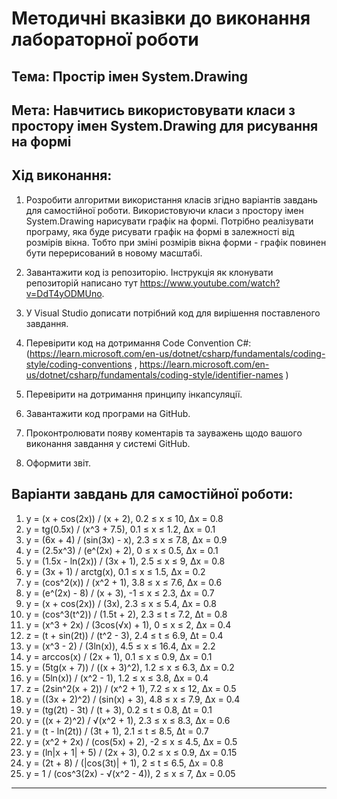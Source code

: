 # Методичні вказівки до виконання лабораторної роботи
## Тема: Простір імен System.Drawing
## Мета: Навчитись використовувати класи з простору імен System.Drawing для рисування на формі

## Хід виконання:
1.	Розробити алгоритми використання класів згідно варіантів завдань для самостійної роботи.
Використовуючи класи з простору імен System.Drawing нарисувати графік на формі.
Потрібно реалізувати програму, яка буде рисувати графік на формі в залежності від розмірів вікна. Тобто при зміні розмірів вікна форми - графік повинен бути перерисований в новому масштабі. 

3.	Завантажити код із репозиторію. Інструкція як клонувати репозиторій написано тут https://www.youtube.com/watch?v=DdT4yODMUno.
4.	У Visual Studio дописати потрібний код для вирішення поставленого завдання. 
5.	Перевірити код на дотримання Code Convention C#:
 (https://learn.microsoft.com/en-us/dotnet/csharp/fundamentals/coding-style/coding-conventions , https://learn.microsoft.com/en-us/dotnet/csharp/fundamentals/coding-style/identifier-names )
6.	Перевірити на дотримання принципу інкапсуляції.
7.	Завантажити код програми на GitHub.
8.	Проконтролювати появу коментарів та зауважень щодо вашого виконання завдання у системі GitHub.
9.	Оформити звіт.

   
## Варіанти завдань для самостійної роботи:

1. y = (x + cos(2x)) / (x + 2), 0.2 ≤ x ≤ 10, Δx = 0.8
2. y = tg(0.5x) / (x^3 + 7.5), 0.1 ≤ x ≤ 1.2, Δx = 0.1
3. y = (6x + 4) / (sin(3x) - x), 2.3 ≤ x ≤ 7.8, Δx = 0.9
4. y = (2.5x^3) / (e^(2x) + 2), 0 ≤ x ≤ 0.5, Δx = 0.1
5. y = (1.5x - ln(2x)) / (3x + 1), 2.5 ≤ x ≤ 9, Δx = 0.8
6. y = (3x + 1) / arctg(x), 0.1 ≤ x ≤ 1.5, Δx = 0.2
7. y = (cos^2(x)) / (x^2 + 1), 3.8 ≤ x ≤ 7.6, Δx = 0.6
8. y = (e^(2x) - 8) / (x + 3), -1 ≤ x ≤ 2.3, Δx = 0.7
9. y = (x + cos(2x)) / (3x), 2.3 ≤ x ≤ 5.4, Δx = 0.8
10. y = (cos^3(t^2)) / (1.5t + 2), 2.3 ≤ t ≤ 7.2, Δt = 0.8
11. y = (x^3 + 2x) / (3cos(√x) + 1), 0 ≤ x ≤ 2, Δx = 0.4
12. z = (t + sin(2t)) / (t^2 - 3), 2.4 ≤ t ≤ 6.9, Δt = 0.4
13. y = (x^3 - 2) / (3ln(x)), 4.5 ≤ x ≤ 16.4, Δx = 2.2
14. y = arccos(x) / (2x + 1), 0.1 ≤ x ≤ 0.9, Δx = 0.1
15. y = (5tg(x + 7)) / ((x + 3)^2), 1.2 ≤ x ≤ 6.3, Δx = 0.2
16. y = (5ln(x)) / (x^2 - 1), 1.2 ≤ x ≤ 3.8, Δx = 0.4
17. z = (2sin^2(x + 2)) / (x^2 + 1), 7.2 ≤ x ≤ 12, Δx = 0.5
18. y = ((3x + 2)^2) / (sin(x) + 3), 4.8 ≤ x ≤ 7.9, Δx = 0.4
19. y = (tg(2t) - 3t) / (t + 3), 0.2 ≤ t ≤ 0.8, Δt = 0.1
20. y = ((x + 2)^2) / √(x^2 + 1), 2.3 ≤ x ≤ 8.3, Δx = 0.6
21. y = (t - ln(2t)) / (3t + 1), 2.1 ≤ t ≤ 8.5, Δt = 0.7
22. y = (x^2 + 2x) / (cos(5x) + 2), -2 ≤ x ≤ 4.5, Δx = 0.5
23. y = (ln|x + 1| + 5) / (2x + 3), 0.2 ≤ x ≤ 0.9, Δx = 0.15
24. y = (2t + 8) / (|cos(3t)| + 1), 2 ≤ t ≤ 6.5, Δx = 0.8
25. y = 1 / (cos^3(2x) - √(x^2 - 4)), 2 ≤ x ≤ 7, Δx = 0.05

---



